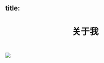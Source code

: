 title:
---
<h1 align="center"> 关于我 </h1>
<br>

![](https://wdj-1252419878.cos.ap-beijing.myqcloud.com/blog/2021-04-12-030735.jpg)
